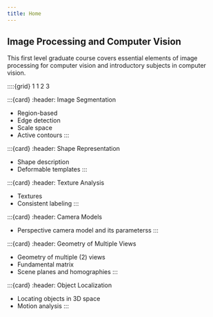 ```yaml
---
title: Home
---
```


## Image Processing and Computer Vision

This first level graduate course covers essential elements of image processing for computer vision and introductory subjects in computer vision.

::::{grid} 1 1 2 3

:::{card}
:header: Image Segmentation
- Region-based
- Edge detection
- Scale space
- Active contours
:::

:::{card}
:header: Shape Representation
- Shape description
- Deformable templates
:::

:::{card}
:header: Texture Analysis
- Textures
- Consistent labeling
:::

:::{card}
:header: Camera Models
- Perspective camera model and its parameterss
:::

:::{card}
:header: Geometry of Multiple Views
- Geometry of multiple (2) views
- Fundamental matrix
- Scene planes and homographies
:::

:::{card}
:header: Object Localization
- Locating objects in 3D space
- Motion analysis
:::